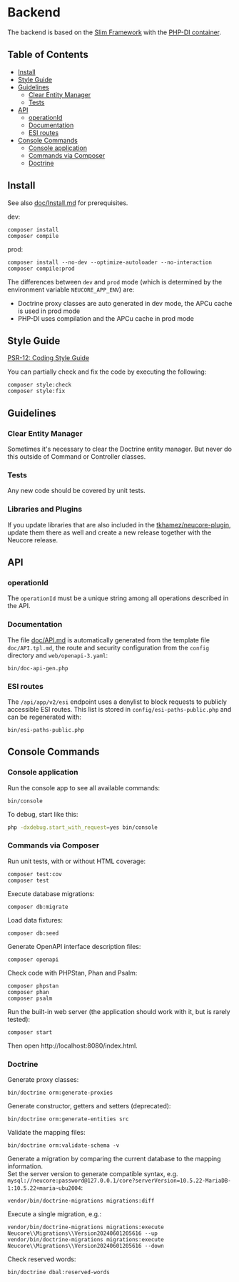 # Backend

The backend is based on the [Slim Framework](https://www.slimframework.com)
with the [PHP-DI container](http://php-di.org/).

## Table of Contents

<!-- toc -->

- [Install](#install)
- [Style Guide](#style-guide)
- [Guidelines](#guidelines)
  * [Clear Entity Manager](#clear-entity-manager)
  * [Tests](#tests)
- [API](#api)
  * [operationId](#operationid)
  * [Documentation](#documentation)
  * [ESI routes](#esi-routes)
- [Console Commands](#console-commands)
  * [Console application](#console-application)
  * [Commands via Composer](#commands-via-composer)
  * [Doctrine](#doctrine)

<!-- tocstop -->

## Install

See also [doc/Install.md](../doc/Install.md#server-requirements) for prerequisites.

dev:
```
composer install
composer compile
```

prod:
```
composer install --no-dev --optimize-autoloader --no-interaction
composer compile:prod
```

The differences between `dev` and `prod` mode (which is determined by the environment variable 
`NEUCORE_APP_ENV`) are:
- Doctrine proxy classes are auto generated in dev mode, the APCu cache is used in prod mode
- PHP-DI uses compilation and the APCu cache in prod mode

## Style Guide

[PSR-12: Coding Style Guide](https://www.php-fig.org/psr/psr-12/)

You can partially check and fix the code by executing the following:
```
composer style:check
composer style:fix
```

## Guidelines

### Clear Entity Manager

Sometimes it's necessary to clear the Doctrine entity manager. But never do this outside of Command or
Controller classes.

### Tests

Any new code should be covered by unit tests.

### Libraries and Plugins

If you update libraries that are also included in the 
[tkhamez/neucore-plugin](https://github.com/tkhamez/neucore-plugin), update them there as well and create a 
new release together with the Neucore release.

## API

### operationId

The `operationId` must be a unique string among all operations described in the API.

### Documentation

The file [doc/API.md](../doc/API.md) is automatically generated from the template file `doc/API.tpl.md`, 
the route and security configuration from the `config` directory and `web/openapi-3.yaml`:
```
bin/doc-api-gen.php
```

### ESI routes

The `/api/app/v2/esi` endpoint uses a denylist to block requests to publicly accessible ESI routes. 
This list is stored in `config/esi-paths-public.php` and can be regenerated with:

```
bin/esi-paths-public.php
```

## Console Commands

### Console application

Run the console app to see all available commands:

```
bin/console
```

To debug, start like this:
```sh
php -dxdebug.start_with_request=yes bin/console
```

### Commands via Composer

Run unit tests, with or without HTML coverage:
```
composer test:cov
composer test
```

Execute database migrations:
```
composer db:migrate
```

Load data fixtures:
```
composer db:seed
```

Generate OpenAPI interface description files:
```
composer openapi
```

Check code with PHPStan, Phan and Psalm:
```
composer phpstan
composer phan
composer psalm
```

Run the built-in web server (the application should work with it, but is rarely tested):
```
composer start
```

Then open http://localhost:8080/index.html.


### Doctrine

Generate proxy classes:
```
bin/doctrine orm:generate-proxies
```

Generate constructor, getters and setters (deprecated):
```
bin/doctrine orm:generate-entities src
```

Validate the mapping files:
```
bin/doctrine orm:validate-schema -v
```

Generate a migration by comparing the current database to the mapping information.  
Set the server version to generate compatible syntax, e.g.
`mysql://neucore:password@127.0.0.1/core?serverVersion=10.5.22-MariaDB-1:10.5.22+maria~ubu2004`:
```
vendor/bin/doctrine-migrations migrations:diff
```

Execute a single migration, e.g.:
```
vendor/bin/doctrine-migrations migrations:execute Neucore\\Migrations\\Version20240601205616 --up
vendor/bin/doctrine-migrations migrations:execute Neucore\\Migrations\\Version20240601205616 --down
```

Check reserved words:
```
bin/doctrine dbal:reserved-words
```
